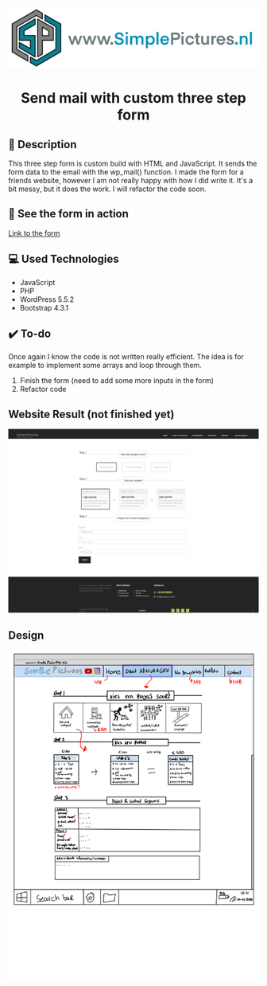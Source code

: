 <div align="center">

![](./fotos/logo/watermark.png)

# Send mail with custom three step form #

<div align="left">

## :page_facing_up: Description

This three step form is custom build with HTML and JavaScript. It sends the form data to the email with the wp_mail() function.
I made the form for a friends website, however I am not really happy with how I did write it. It's a bit messy, but it does the work. I will refactor the code soon.

## :link: See the form in action

 [Link to the form](https://www.simplepictures.nl/aanvragen)

## :computer: Used Technologies

- JavaScript
- PHP
- WordPress 5.5.2
- Bootstrap 4.3.1


## :heavy_check_mark: To-do ##

Once again I know the code is not written really efficient. The idea is for example to implement some arrays and loop through them.

1. Finish the form (need to add some more inputs in the form)
2. Refactor code

## Website Result (not finished yet) ##

![](./Aanvragen.png)

## Design ##

![](./Page2.png)


